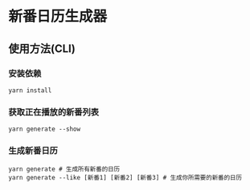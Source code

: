 # 新番日历生成器

## 使用方法(CLI)

### 安装依赖
```shell
yarn install
```

### 获取正在播放的新番列表
```shell
yarn generate --show
```

### 生成新番日历
```shell
yarn generate # 生成所有新番的日历
yarn generate --like [新番1] [新番2] [新番3] # 生成你所需要的新番的日历
```
